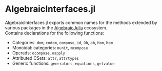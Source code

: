 # AlgebraicInterfaces.jl

AlgebraicInterfaces.jl exports common names for the methods extended by various
packages in the [AlgebraicJulia](https://www.algebraicjulia.org/) ecosystem.  
Contains declarations for the following functions:

- Categories: `dom`, `codom`, `compose`, `id`, `Ob`, `ob`, `Hom`, `hom`
- Monoidal: categories: `munit`, `mcompose`
- Operads: `ocompose`, `oapply`
- Attributed CSets: `attr`, `attrtypes`
- Generic functions: `generators`, `equations`, `getvalue`
